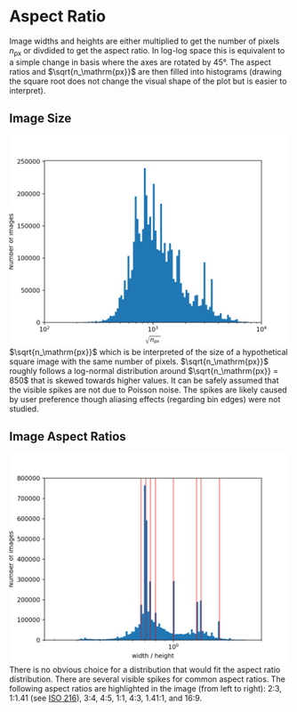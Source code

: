 # Aspect Ratio
Image widths and heights are either multiplied to get the number of pixels $n_\mathrm{px}$ or divdided to get the aspect ratio.
In log-log space this is equivalent to a simple change in basis where the axes are rotated by 45°.
The aspect ratios and $\sqrt{n_\mathrm{px}}$ are then filled into histograms
(drawing the square root does not change the visual shape of the plot but is easier to interpret).

## Image Size
![Size plot](./size.png)
$\sqrt{n_\mathrm{px}}$ which is be interpreted of the size of a hypothetical square image with the same number of pixels.
$\sqrt{n_\mathrm{px}}$ roughly follows a log-normal distribution around $\sqrt{n_\mathrm{px}} = 850$ that is skewed towards higher values.
It can be safely assumed that the visible spikes are not due to Poisson noise.
The spikes are likely caused by user preference though aliasing effects (regarding bin edges) were not studied.

## Image Aspect Ratios
![Aspect ratio plot](./aspect_ratio.png)
There is no obvious choice for a distribution that would fit the aspect ratio distribution.
There are several visible spikes for common aspect ratios.
The following aspect ratios are highlighted in the image (from left to right):
2:3, 1:1.41 (see [ISO 216](https://en.wikipedia.org/wiki/ISO_216)), 3:4, 4:5, 1:1, 4:3, 1.41:1, and 16:9.

